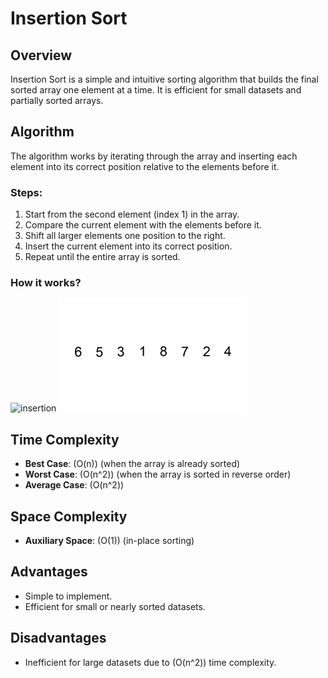 # Insertion Sort

## Overview
Insertion Sort is a simple and intuitive sorting algorithm that builds the final sorted array one element at a time. It is efficient for small datasets and partially sorted arrays.

## Algorithm
The algorithm works by iterating through the array and inserting each element into its correct position relative to the elements before it.

### Steps:
1. Start from the second element (index 1) in the array.
2. Compare the current element with the elements before it.
3. Shift all larger elements one position to the right.
4. Insert the current element into its correct position.
5. Repeat until the entire array is sorted.


### How it works?
![insertion](./images/insertion-sort.png)
![insertion-animation](./images/insertion-sort-animation.gif)

## Time Complexity
- **Best Case**: \(O(n)\) (when the array is already sorted)
- **Worst Case**: \(O(n^2)\) (when the array is sorted in reverse order)
- **Average Case**: \(O(n^2)\)

## Space Complexity
- **Auxiliary Space**: \(O(1)\) (in-place sorting)

## Advantages
- Simple to implement.
- Efficient for small or nearly sorted datasets.

## Disadvantages
- Inefficient for large datasets due to \(O(n^2)\) time complexity.

